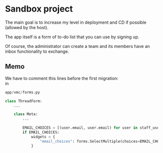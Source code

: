 # Sandbox project

The main goal is to increase my level in deployment and CD if possible (allowed by the host).  

The app itself is a form of to-do list that you can use by signing up.  

Of course, the administrator can create a team and its members have an inbox functionality to exchange.

## Memo

We have to comment this lines before the first migration:  
in   
```py
app/vmc/forms.py

class ThreadForm:
    ...

    class Meta:
        ...
        
        EMAIL_CHOICES = [(user.email, user.email) for user in staff_users]
        if EMAIL_CHOICES:
            widgets = {
                "email_choices": forms.SelectMultiple(choices=EMAIL_CHOICES),
            }
```